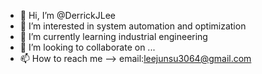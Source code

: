 - 👋 Hi, I’m @DerrickJLee
- 👀 I’m interested in system automation and optimization
- 🌱 I’m currently learning industrial engineering
- 💞️ I’m looking to collaborate on ...
- 📫 How to reach me --> email:leejunsu3064@gmail.com

<!---
DerrickJLee/DerrickJLee is a ✨ special ✨ repository because its `README.md` (this file) appears on your GitHub profile.
You can click the Preview link to take a look at your changes.
--->
